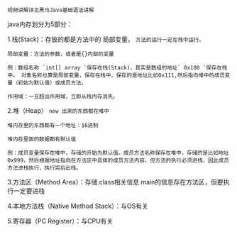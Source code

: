 `视频讲解详见黑马Java基础语法讲解`

java内存划分为5部分：

1.栈(Stack)：存放的都是方法中的 局部变量。 `方法的运行一定在栈中运行。`

    局部变量：方法的参数，或者是{}内部的变量  
    
    例：数组名称 `int[] array `保存在栈(Stack)，其实是数组的地址` 0x100 `保存在栈中。 对象名称也算是局部变量，保存在栈中，保存的是地址比如0x111,然后指向堆中的成员变量（初始为默认值）或成员方法。
     
    作用域：一旦超出作用域，立即从栈内存消失。

2.堆（Heap）  `new 出来的东西都在堆中`

    堆内存里的东西都有一个地址：16进制
    
    堆内存里面的数据都有默认值  
    
    例：成员变量保存在堆中，存储的开始为默认值。成员方法名称保存在堆中，存储的是比如地址0x999，然后根据地址指向在方法区中具体的成员方法内容，但方法的执行必须进栈，因此成员方法进栈执行，执行完后出栈。
    
3.方法区（Method Area）：存储.class相关信息    main的信息存在方法区，但要执行一定要进栈


4.本地方法栈（Native Method Stack）：与OS有关

5.寄存器（PC Register）：与CPU有关
